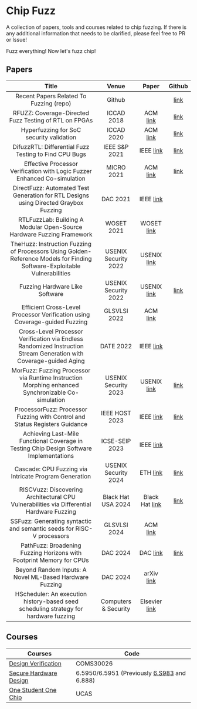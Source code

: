 # Chip Fuzz

A collection of papers, tools and courses related to chip fuzzing. If there is any additional information that needs to be clarified, please feel free to PR or Issue!

Fuzz everything! Now let's fuzz chip!

## Papers

|                            Title                             |       Venue        |                          Paper                             |                        Github                            |
| :----------------------------------------------------------: | :---------------: |:----------------------------------------------------------: | :----------------------------------------------------------: | 
| Recent Papers Related To Fuzzing (repo)  | Github  |  | [link](https://github.com/wcventure/FuzzingPaper) |
| RFUZZ: Coverage-Directed Fuzz Testing of RTL on FPGAs | ICCAD 2018 | ACM [link](https://dl.acm.org/doi/10.1145/3240765.3240842) | [link](https://github.com/ekiwi/rfuzz) |
| Hyperfuzzing for SoC security validation | ICCAD 2020 | ACM [link](https://dl.acm.org/doi/10.1145/3400302.3415709) | [link](https://github.com/skmuduli92/HyperFuzzer) |
| DifuzzRTL: Differential Fuzz Testing to Find CPU Bugs | IEEE S&P 2021 | IEEE [link](https://ieeexplore.ieee.org/document/9519470) | [link](https://github.com/compsec-snu/difuzz-rtl)|
| Effective Processor Verification with Logic Fuzzer Enhanced Co-simulation | MICRO 2021 | ACM [link](https://dl.acm.org/doi/10.1145/3466752.3480092) | [link](https://github.com/chipsalliance/dromajo.git) |
| DirectFuzz: Automated Test Generation for RTL Designs using Directed Graybox Fuzzing | DAC 2021 | IEEE [link](https://ieeexplore.ieee.org/document/9586289/) |  |
| RTLFuzzLab: Building A Modular Open-Source Hardware Fuzzing Framework | WOSET 2021 | WOSET [link](https://woset-workshop.github.io/PDFs/2021/a10.pdf) |  |
| TheHuzz: Instruction Fuzzing of Processors Using Golden-Reference Models for Finding Software-Exploitable Vulnerabilities | USENIX Security 2022 | USENIX [link](https://www.usenix.org/conference/usenixsecurity22/presentation/kande) |  |
| Fuzzing Hardware Like Software | USENIX Security 2022 | USENIX [link](https://www.usenix.org/conference/usenixsecurity22/presentation/trippel) | [link](https://github.com/googleinterns/hw-fuzzing) |
| Efficient Cross-Level Processor Verification using Coverage-guided Fuzzing | GLSVLSI 2022 | ACM [link](https://dl.acm.org/doi/10.1145/3526241.3530340) |  |
| Cross-Level Processor Verification via Endless Randomized Instruction Stream Generation with Coverage-guided Aging | DATE 2022 | IEEE [link](https://ieeexplore.ieee.org/document/9774771) |  |
| MorFuzz: Fuzzing Processor via Runtime Instruction Morphing enhanced Synchronizable Co-simulation | USENIX Security 2023 | USENIX [link](https://www.usenix.org/conference/usenixsecurity23/presentation/xu-jinyan) | [link](https://github.com/sycuricon/MorFuzz) |
| ProcessorFuzz: Processor Fuzzing with Control and Status Registers Guidance | IEEE HOST 2023 | IEEE [link](https://ieeexplore.ieee.org/document/10133714) | [link](https://github.com/bu-icsg/ProcessorFuzz) |
| Achieving Last-Mile Functional Coverage in Testing Chip Design Software Implementations | ICSE-SEIP 2023 | IEEE [link](https://ieeexplore.ieee.org/document/10172806) |  |
| Cascade: CPU Fuzzing via Intricate Program Generation | USENIX Security 2024 | ETH [link](https://comsec.ethz.ch/research/hardware-design-security/cascade-cpu-fuzzing-via-intricate-program-generation/) | [link](https://github.com/cascade-artifacts-designs/cascade-meta) |
| RISCVuzz: Discovering Architectural CPU Vulnerabilities via Differential Hardware Fuzzing | Black Hat USA 2024 | Black Hat [link](https://ghostwriteattack.com/) | [link](https://github.com/cispa/ghostwrite)|
| SSFuzz: Generating syntactic and semantic seeds for RISC-V processors | GLSVLSI 2024 | ACM [link](https://dl.acm.org/doi/10.1145/3649476.3658712) |  |
| PathFuzz: Broadening Fuzzing Horizons with Footprint Memory for CPUs | DAC 2024 | DAC [link](https://61dac.conference-program.com/presentation/?id=RESEARCH419&sess=sess136) | [link](https://github.com/OpenXiangShan/xfuzz) |
| Beyond Random Inputs: A Novel ML-Based Hardware Fuzzing | DAC 2024 | arXiv [link](https://arxiv.org/abs/2404.06856) |  |
| HScheduler: An execution history-based seed scheduling strategy for hardware fuzzing | Computers & Security | Elsevier [link]([https://arxiv.org/abs/2404.06856](https://www.sciencedirect.com/science/article/abs/pii/S0167404825001671)) |  |


## Courses
|  Courses  |  Code  |
|-------|-------|
| [Design Verification](https://uobdv.github.io/Design-Verification/) | COMS30026 |
| [Secure Hardware Design](https://shd.mit.edu/2024/) | 6.5950/6.5951 (Previously [6.S983](csg.csail.mit.edu/6.S983/) and 6.888) |
| [One Student One Chip](https://ysyx.oscc.cc/docs/en/) | UCAS |

